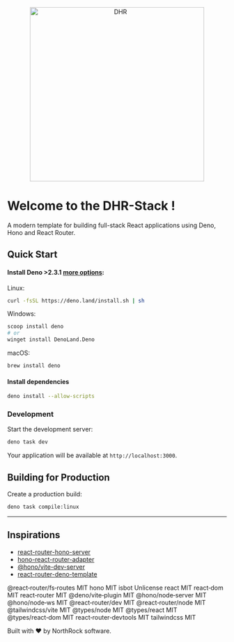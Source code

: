 <div align="center">
  <a href="https://northrock.software/">
    <img src="https://github.com/NorthRock-software/DHR-Stack/blob/main/docs/images/main.png" width="400" height="auto" alt="DHR" />
  </a>
</div>

# Welcome to the DHR-Stack !

A modern template for building full-stack React applications using Deno, Hono and React Router.

## Quick Start

#### Install Deno >2.3.1 [more options](https://docs.deno.com/runtime/getting_started/installation/):

Linux:

```bash
curl -fsSL https://deno.land/install.sh | sh
```

Windows:

```bash
scoop install deno
# or
winget install DenoLand.Deno
```

macOS:

```bash
brew install deno
```

#### Install dependencies

```bash
deno install --allow-scripts
```

### Development

Start the development server:

```bash
deno task dev
```

Your application will be available at `http://localhost:3000`.

## Building for Production

Create a production build:

```bash
deno task compile:linux
```

---

## Inspirations
- [react-router-hono-server](https://github.com/rphlmr/react-router-hono-server)
- [hono-react-router-adapter](https://github.com/yusukebe/hono-react-router-adapter)
- [@hono/vite-dev-server](https://github.com/honojs/vite-plugins/tree/main/packages/dev-server)
- [react-router-deno-template](https://github.com/redabacha/react-router-deno-template/tree/main)

@react‑router/fs‑routes	MIT
hono	MIT
isbot	Unlicense
react	MIT
react‑dom	MIT
react‑router	MIT
@deno/vite‑plugin	MIT
@hono/node‑server	MIT
@hono/node‑ws	MIT
@react‑router/dev	MIT
@react‑router/node	MIT
@tailwindcss/vite	MIT
@types/node	MIT
@types/react	MIT
@types/react‑dom	MIT
react‑router‑devtools	MIT
tailwindcss	MIT

Built with ❤️ by NorthRock software.
